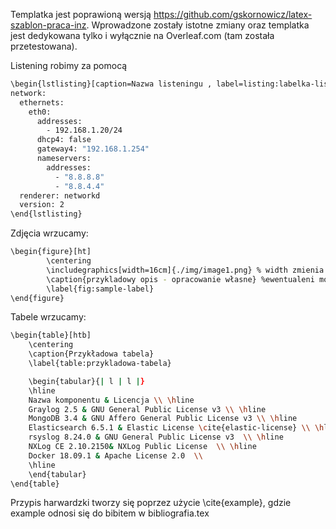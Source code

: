 Templatka jest poprawioną wersją https://github.com/gskornowicz/latex-szablon-praca-inz. Wprowadzone zostały istotne zmiany oraz templatka jest dedykowana tylko i wyłącznie na Overleaf.com (tam została przetestowana).

Listening robimy za pomocą
```sh
\begin{lstlisting}[caption=Nazwa listeningu , label=listing:labelka-listeningu]
network:
  ethernets:
    eth0:
      addresses:
        - 192.168.1.20/24
      dhcp4: false
      gateway4: "192.168.1.254"
      nameservers:
        addresses:
          - "8.8.8.8"
          - "8.8.4.4"
  renderer: networkd
  version: 2
\end{lstlisting}
```

Zdjęcia wrzucamy:
```sh
\begin{figure}[ht]
        \centering
        \includegraphics[width=16cm]{./img/image1.png} % width zmienia wielkość zdjęcia i 16cm to maksymalny rozmiar.
        \caption{przykladowy opis - opracowanie własne} %ewentualeni można dodać \cite{} do przypisu harwardzkiego
        \label{fig:sample-label}
\end{figure}
```

Tabele wrzucamy:
```sh
\begin{table}[htb]
	\centering
	\caption{Przykładowa tabela}
	\label{table:przykladowa-tabela}

    \begin{tabular}{| l | l |}
    \hline
    Nazwa komponentu & Licencja \\ \hline
    Graylog 2.5 & GNU General Public License v3 \\ \hline
    MongoDB 3.4 & GNU Affero General Public License v3 \\ \hline
    Elasticsearch 6.5.1 & Elastic License \cite{elastic-license} \\ \hline
    rsyslog 8.24.0 & GNU General Public License v3  \\ \hline
    NXLog CE 2.10.2150& NXLog Public License  \\ \hline
    Docker 18.09.1 & Apache License 2.0  \\
    \hline
    \end{tabular}
\end{table}
```

Przypis harwardzki tworzy się poprzez użycie \cite{example}, gdzie example odnosi się do bibitem w bibliografia.tex
